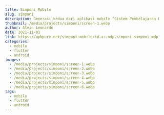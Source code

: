 ```yaml
---
title: Simponi Mobile
slug: simponi
description: Generasi kedua dari aplikasi mobile "Sistem Pembelajaran Online Interaktif" di Universitas MDP.
thumbnail: /media/projects/simponi/screen-1.webp
author: Alvin Leonardo
date: 2021-11-01
link: https://apkpure.net/simponi-mobile/id.ac.mdp.simponi.simponi_mdp
categories:
  - mobile
  - flutter
  - android
images:
  - /media/projects/simponi/screen-1.webp
  - /media/projects/simponi/screen-2.webp
  - /media/projects/simponi/screen-3.webp
  - /media/projects/simponi/screen-4.webp
  - /media/projects/simponi/screen-5.webp
  - /media/projects/simponi/screen-6.webp
tags:
  - mobile
  - flutter
  - android
---
```

